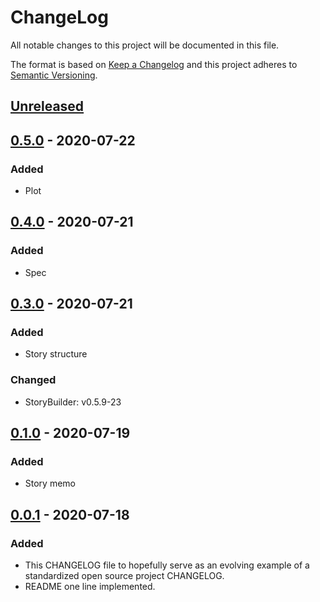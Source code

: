 # ChangeLog
All notable changes to this project will be documented in this file.

The format is based on [Keep a Changelog](http://keepachangelog.com/en/1.0.0/)
and this project adheres to [Semantic Versioning](http://semver.org/spec/v2.0.0.html).

## [Unreleased]

## [0.5.0] - 2020-07-22
### Added
- Plot

## [0.4.0] - 2020-07-21
### Added
- Spec

## [0.3.0] - 2020-07-21
### Added
- Story structure
### Changed
- StoryBuilder: v0.5.9-23

## [0.1.0] - 2020-07-19
### Added
- Story memo

## [0.0.1] - 2020-07-18
### Added
- This CHANGELOG file to hopefully serve as an evolving example of a standardized open source project CHANGELOG.
- README one line implemented.

[Unreleased]: https://github.com/My-Novel-Management/m129-star-birth-night/compare/v0.5.0...HEAD
[0.5.0]: https://github.com/My-Novel-Management/m129-star-birth-night/XXX/releases/v0.5.0
[0.4.0]: https://github.com/My-Novel-Management/m129-star-birth-night/XXX/releases/v0.4.0
[0.3.0]: https://github.com/My-Novel-Management/m129-star-birth-night/XXX/releases/v0.3.0
[0.1.0]: https://github.com/My-Novel-Management/m129-star-birth-night/XXX/releases/v0.1.0
[0.0.1]: https://github.com/My-Novel-Management/m129-star-birth-night/XXX/releases/v0.0.1
